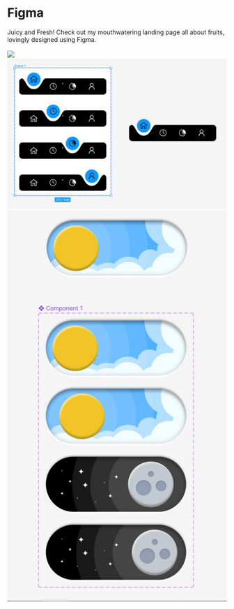# Figma
 Juicy and Fresh! Check out my mouthwatering landing page all about fruits, lovingly designed using Figma. <br><br>
<img src="Fruity Delights Landing Page_page.jpg">
<img src="Navigation Bar.jpg">
<img src="Light Dark Mode.jpg">
